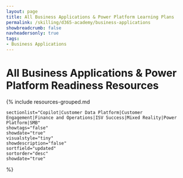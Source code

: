 ```yaml
---
layout: page
title: All Business Applications & Power Platform Learning Plans
permalink: /skilling/d365-academy/business-applications
showbreadcrumb: false
navheadersonly: true
tags:
- Business Applications
---
```


# All Business Applications & Power Platform Readiness Resources

{% include resources-grouped.md

    sectionlist="Copilot|Customer Data Platform|Customer Engagement|Finance and Operations|ISV Success|Mixed Reality|Power Platform|SMB"
    showtags="false"
    showdate="true"
    visualstyle="tiny"
    showdescription="false"
    sortfield="updated"
    sortorder="desc"
    showdate="true"
%}